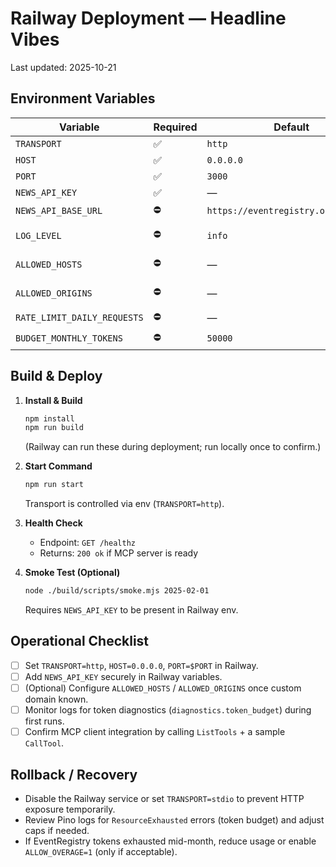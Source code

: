 # Railway Deployment — Headline Vibes

Last updated: 2025-10-21

## Environment Variables

| Variable | Required | Default | Notes |
| --- | --- | --- | --- |
| `TRANSPORT` | ✅ | `http` | Must be `http` for Railway |
| `HOST` | ✅ | `0.0.0.0` | Bind to all interfaces |
| `PORT` | ✅ | `3000` | Railway assigns `$PORT`; map accordingly |
| `NEWS_API_KEY` | ✅ | — | EventRegistry API key |
| `NEWS_API_BASE_URL` | ⛔️ | `https://eventregistry.org/api/v1/` | Override only if Region-specific |
| `LOG_LEVEL` | ⛔️ | `info` | Options: `fatal`,`error`,`warn`,`info`,`debug`,`trace` |
| `ALLOWED_HOSTS` | ⛔️ | — | Comma-separated host allowlist (`app.up.railway.app,headlinevibes.com`) |
| `ALLOWED_ORIGINS` | ⛔️ | — | Comma-separated origin allowlist for CORS |
| `RATE_LIMIT_DAILY_REQUESTS` | ⛔️ | — | Optional emergency brake |
| `BUDGET_MONTHLY_TOKENS` | ⛔️ | `50000` | Adjust to align with EventRegistry plan |

## Build & Deploy

1. **Install & Build**
   ```bash
   npm install
   npm run build
   ```
   (Railway can run these during deployment; run locally once to confirm.)

2. **Start Command**
   ```bash
   npm run start
   ```
   Transport is controlled via env (`TRANSPORT=http`).

3. **Health Check**
   - Endpoint: `GET /healthz`
   - Returns: `200 ok` if MCP server is ready

4. **Smoke Test (Optional)**
   ```bash
   node ./build/scripts/smoke.mjs 2025-02-01
   ```
   Requires `NEWS_API_KEY` to be present in Railway env.

## Operational Checklist

- [ ] Set `TRANSPORT=http`, `HOST=0.0.0.0`, `PORT=$PORT` in Railway.
- [ ] Add `NEWS_API_KEY` securely in Railway variables.
- [ ] (Optional) Configure `ALLOWED_HOSTS` / `ALLOWED_ORIGINS` once custom domain known.
- [ ] Monitor logs for token diagnostics (`diagnostics.token_budget`) during first runs.
- [ ] Confirm MCP client integration by calling `ListTools` + a sample `CallTool`.

## Rollback / Recovery

- Disable the Railway service or set `TRANSPORT=stdio` to prevent HTTP exposure temporarily.
- Review Pino logs for `ResourceExhausted` errors (token budget) and adjust caps if needed.
- If EventRegistry tokens exhausted mid-month, reduce usage or enable `ALLOW_OVERAGE=1` (only if acceptable).
